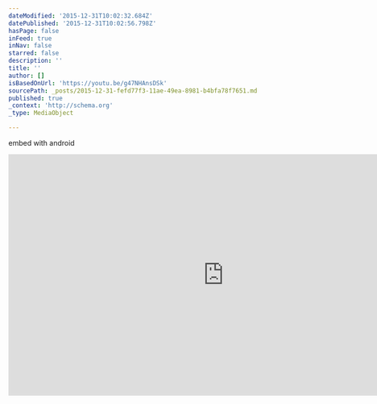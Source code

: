 ```yaml
---
dateModified: '2015-12-31T10:02:32.684Z'
datePublished: '2015-12-31T10:02:56.798Z'
hasPage: false
inFeed: true
inNav: false
starred: false
description: ''
title: ''
author: []
isBasedOnUrl: 'https://youtu.be/g47NHAnsDSk'
sourcePath: _posts/2015-12-31-fefd77f3-11ae-49ea-8981-b4bfa78f7651.md
published: true
_context: 'http://schema.org'
_type: MediaObject

---
```

embed with android

<iframe src="https://cdn.embedly.com/widgets/media.html?src=https%3A%2F%2Fwww.youtube.com%2Fembed%2Fg47NHAnsDSk%3Ffeature%3Doembed&amp;url=https%3A%2F%2Fwww.youtube.com%2Fwatch%3Fv%3Dg47NHAnsDSk%26feature%3Dyoutu.be&amp;image=https%3A%2F%2Fi.ytimg.com%2Fvi%2Fg47NHAnsDSk%2Fhqdefault.jpg&amp;key=b7d04c9b404c499eba89ee7072e1c4f7&amp;type=text%2Fhtml&amp;schema=youtube" width="854" height="480" scrolling="no" frameborder="0" allowfullscreen="allowfullscreen" style=""></iframe>